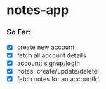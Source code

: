 # notes-app

### So Far:
- [X] create new account
- [X] fetch all account details
- [X] account: signup/login
- [X] notes: create/update/delete
- [X] fetch notes for an accountId
